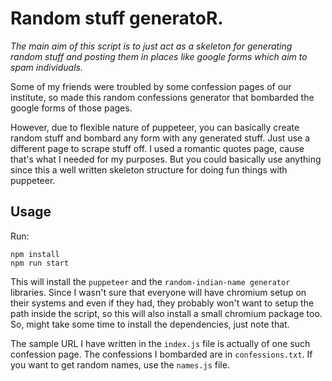 # Random stuff generatoR.

*The main aim of this script is to just act as a skeleton for generating random stuff and posting them in places like google forms which
aim to spam individuals.*

Some of my friends were troubled by some confession pages of our institute, so made this random confessions generator that bombarded the google forms of those pages.

However, due to flexible nature of puppeteer, you can basically create random stuff and bombard any form with any generated stuff. Just use a different page to scrape stuff off. I used a romantic quotes page, cause that's what I needed for my purposes. But you could basically use anything since this a well written skeleton structure for doing fun things with puppeteer.

## Usage

Run:

```
npm install
npm run start
```

This will install the `puppeteer` and the `random-indian-name generator` libraries. Since I wasn't sure that everyone will have chromium setup on their systems and even if they had, they probably won't want to setup the path inside the script, so this will also install a small chromium package too. So, might take some time to install the dependencies, just note that.

The sample URL I have written in the `index.js` file is actually of one such confession page. The confessions I bombarded are in `confessions.txt`. If you want to get random names, use the `names.js` file.

